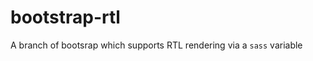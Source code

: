bootstrap-rtl
=============

A branch of bootsrap which supports RTL rendering via a `sass` variable
